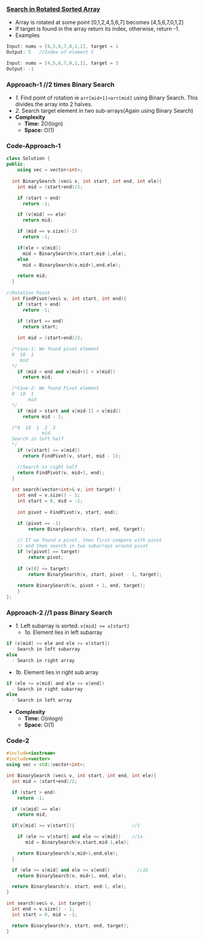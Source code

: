 ### [Search in Rotated Sorted Array](https://leetcode.com/problems/search-in-rotated-sorted-array/)
- Array is rotated at some point [0,1,2,4,5,6,7] becomes [4,5,6,7,0,1,2]
- If target is found in the array return its index, otherwise, return -1.
- Examples
```c++
Input: nums = [4,5,6,7,0,1,2], target = 1
Output: 5   //Index of element 5

Input: nums = [4,5,6,7,0,1,2], target = 3
Output: -1
```

### Approach-1 //2 times Binary Search
- *1.* Find point of rotation ie `arr[mid+1]<arr[mid]` using Binary Search. This divides the array into 2 halves.
- *2.* Search target element in two sub-arrays(Again using Binary Search)
- **Complexity**
  - **Time:** 2O(logn)
  - **Space:** O(1)
### Code-Approach-1
```c++
class Solution {
public:
    using vec = vector<int>;
    
  int BinarySearch (vec& v, int start, int end, int ele){
    int mid = (start+end)/2;

    if (start > end)
      return -1;

    if (v[mid] == ele)
      return mid;

    if (mid == v.size()-1)
      return -1;

    if(ele < v[mid])
      mid = BinarySearch(v,start,mid-1,ele);
    else
      mid = BinarySearch(v,mid+1,end,ele);

    return mid;
  }
  
//Rotation Point
  int FindPivot(vec& v, int start, int end){
    if (start > end)
      return -1;
    
    if (start == end)
      return start;

    int mid = (start+end)/2;

  /*Case-1: We found pivot element
  9  10  1
     mid
  */
    if (mid < end and v[mid+1] < v[mid])
      return mid;

  /*Case-2: We found Pivot element
  9  10  1
        mid
  */        
    if (mid > start and v[mid-1] > v[mid])
      return mid - 1;

  /*9  10  1  2  3
             mid
  Search in left half
  */
    if (v[start] >= v[mid])
      return FindPivot(v, start, mid - 1);

    //Search in right half
    return FindPivot(v, mid+1, end);
  }
    
  int search(vector<int>& v, int target) {
    int end = v.size() - 1;
    int start = 0, mid = -1;
    
    int pivot = FindPivot(v, start, end);

    if (pivot == -1) 
        return BinarySearch(v, start, end, target); 
  
    // If we found a pivot, then first compare with pivot 
    // and then search in two subarrays around pivot 
    if (v[pivot] == target) 
        return pivot; 
  
    if (v[0] <= target) 
        return BinarySearch(v, start, pivot - 1, target); 
  
    return BinarySearch(v, pivot + 1, end, target);    
    }
};
```
  
### Approach-2  //1 pass Binary Search
- *1.* Left subarray is sorted. `v[mid] >= v[start]`
  - *1a.* Element lies in left subarray
```c  
if (v[mid] >= ele and ele >= v[start])
  - Search in left subarray
else
  - Search in right array
```  
  - *1b.* Element lies in right sub array 
```c  
if (ele >= v[mid] and ele <= v[end])
  - Search in right subarray
else
  - Search in left array
```  
- **Complexity**
  - **Time:** O(nlogn)
  - **Space:** O(1)

### Code-2
```c++
#include<iostream>
#include<vector>
using vec = std::vector<int>;

int BinarySearch (vec& v, int start, int end, int ele){
  int mid = (start+end)/2;

  if (start > end)
    return -1;

  if (v[mid] == ele)
    return mid;

  if(v[mid] >= v[start]){                     //1

    if (ele >= v[start] and ele <= v[mid])    //1a
       mid = BinarySearch(v,start,mid-1,ele);

    return BinarySearch(v,mid+1,end,ele);
  }

  if (ele >= v[mid] and ele <= v[end])          //1b
    return BinarySearch(v, mid+1, end, ele);

  return BinarySearch(v, start, end-1, ele);
}

int search(vec& v, int target){
  int end = v.size() - 1;
  int start = 0, mid = -1;

  return BinarySearch(v, start, end, target);
}
```
